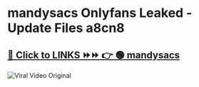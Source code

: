 
 # mandysacs Onlyfans Leaked - Update Files a8cn8

## <h2><a href="https://clipsfans.com/mandysacs&ref=git">🔗 Click to LINKS ⏩⏩ 👉 🟢 mandysacs </a></h2>

<a href="https://clipsfans.com/mandysacs&ref=git" rel="nofollow" data-target="animated-image.originalLink"><img src="https://i.ibb.co.com/xMMVF88/686577567.gif" alt="Viral Video Original" style="max-width: 100%; display: inline-block;" data-target="animated-image.originalImage"></a>


